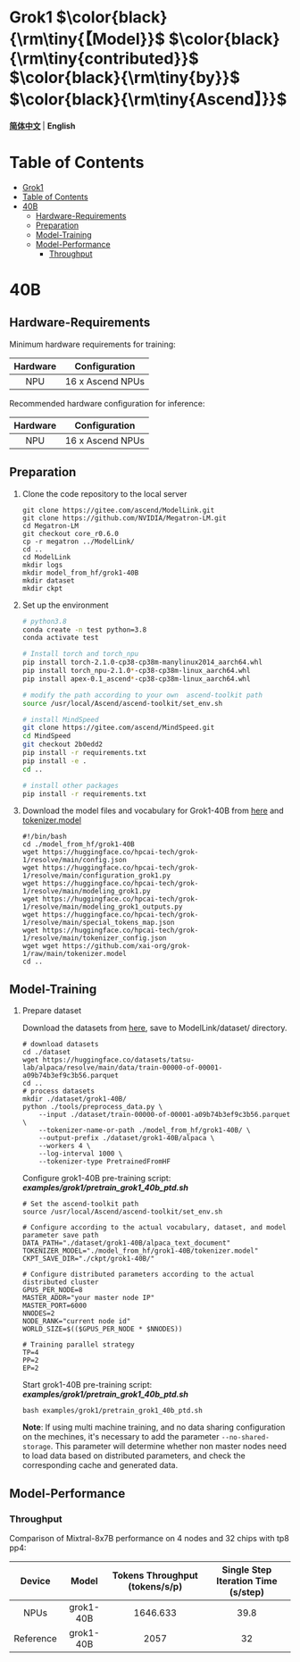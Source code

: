 # Grok1 $\color{black}{\rm\tiny{【Model}}$ $\color{black}{\rm\tiny{contributed}}$ $\color{black}{\rm\tiny{by}}$ $\color{black}{\rm\tiny{Ascend】}}$ 

<p align="left">
        <b><a href="README.md">简体中文</a> </b> |
        <b>English</b> 
</p>

# Table of Contents

- [Grok1](#Grok1)
- [Table of Contents](#table-of-contents)
- [40B](#40B)
  - [Hardware-Requirements](#hardware-requirements)
  - [Preparation](#preparation)
  - [Model-Training](#model-training)
  - [Model-Performance](#model-performance)
    - [Throughput](#throughput)

# 40B

## Hardware-Requirements

Minimum hardware requirements for training:

| Hardware |  Configuration   |
| :------: |:----------------:|
|   NPU   | 16 x Ascend NPUs |

Recommended hardware configuration for inference:

| Hardware |  Configuration   |
| :------: |:----------------:|
|   NPU   | 16 x Ascend NPUs |

## Preparation

1. Clone the code repository to the local server

    ```shell
    git clone https://gitee.com/ascend/ModelLink.git
    git clone https://github.com/NVIDIA/Megatron-LM.git
    cd Megatron-LM
    git checkout core_r0.6.0
    cp -r megatron ../ModelLink/
    cd ..
    cd ModelLink
    mkdir logs
    mkdir model_from_hf/grok1-40B
    mkdir dataset
    mkdir ckpt
    ```

2. Set up the environment

    ```bash
    # python3.8
    conda create -n test python=3.8
    conda activate test

    # Install torch and torch_npu
    pip install torch-2.1.0-cp38-cp38m-manylinux2014_aarch64.whl
    pip install torch_npu-2.1.0*-cp38-cp38m-linux_aarch64.whl
    pip install apex-0.1_ascend*-cp38-cp38m-linux_aarch64.whl

    # modify the path according to your own  ascend-toolkit path
    source /usr/local/Ascend/ascend-toolkit/set_env.sh

    # install MindSpeed
    git clone https://gitee.com/ascend/MindSpeed.git
    cd MindSpeed
    git checkout 2b0edd2
    pip install -r requirements.txt 
    pip install -e .
    cd ..

    # install other packages
    pip install -r requirements.txt 
    ```

3. Download the model files and vocabulary for Grok1-40B from [here](https://huggingface.co/hpcai-tech/grok-1/tree/main) and [tokenizer.model](https://github.com/xai-org/grok-1/blob/main/tokenizer.model)

    ```shell
    #!/bin/bash
    cd ./model_from_hf/grok1-40B
    wget https://huggingface.co/hpcai-tech/grok-1/resolve/main/config.json
    wget https://huggingface.co/hpcai-tech/grok-1/resolve/main/configuration_grok1.py
    wget https://huggingface.co/hpcai-tech/grok-1/resolve/main/modeling_grok1.py
    wget https://huggingface.co/hpcai-tech/grok-1/resolve/main/modeling_grok1_outputs.py
    wget https://huggingface.co/hpcai-tech/grok-1/resolve/main/special_tokens_map.json
    wget https://huggingface.co/hpcai-tech/grok-1/resolve/main/tokenizer_config.json
    wget wget https://github.com/xai-org/grok-1/raw/main/tokenizer.model
    cd ..
    ```

## Model-Training

1. Prepare dataset

    Download the datasets from [here](https://huggingface.co/datasets/tatsu-lab/alpaca/resolve/main/data/train-00000-of-00001-a09b74b3ef9c3b56.parquet), save to ModelLink/dataset/ directory.

    ```shell
    # download datasets
    cd ./dataset
    wget https://huggingface.co/datasets/tatsu-lab/alpaca/resolve/main/data/train-00000-of-00001-a09b74b3ef9c3b56.parquet
    cd ..
    # process datasets
    mkdir ./dataset/grok1-40B/
    python ./tools/preprocess_data.py \
        --input ./dataset/train-00000-of-00001-a09b74b3ef9c3b56.parquet \
        --tokenizer-name-or-path ./model_from_hf/grok1-40B/ \
        --output-prefix ./dataset/grok1-40B/alpaca \
        --workers 4 \
        --log-interval 1000 \
        --tokenizer-type PretrainedFromHF
    ```

    Configure grok1-40B pre-training script: ***examples/grok1/pretrain_grok1_40b_ptd.sh***

    ```shell
    # Set the ascend-toolkit path
    source /usr/local/Ascend/ascend-toolkit/set_env.sh 

    # Configure according to the actual vocabulary, dataset, and model parameter save path
    DATA_PATH="./dataset/grok1-40B/alpaca_text_document"
    TOKENIZER_MODEL="./model_from_hf/grok1-40B/tokenizer.model"
    CKPT_SAVE_DIR="./ckpt/grok1-40B/"

    # Configure distributed parameters according to the actual distributed cluster
    GPUS_PER_NODE=8
    MASTER_ADDR="your master node IP"
    MASTER_PORT=6000
    NNODES=2
    NODE_RANK="current node id"
    WORLD_SIZE=$(($GPUS_PER_NODE * $NNODES))

    # Training parallel strategy
    TP=4
    PP=2
    EP=2
    ```

    Start grok1-40B pre-training script: ***examples/grok1/pretrain_grok1_40b_ptd.sh***

    ```shell
    bash examples/grok1/pretrain_grok1_40b_ptd.sh
    ```

    **Note**: If using multi machine training, and no data sharing configuration on the mechines, it's necessary to add the parameter `--no-shared-storage`. This parameter will determine whether non master nodes need to load data based on distributed parameters, and check the corresponding cache and generated data.

## Model-Performance

### Throughput

Comparison of Mixtral-8x7B performance on 4 nodes and 32 chips with tp8 pp4:

|  Device  |    Model    | Tokens Throughput (tokens/s/p) | Single Step Iteration Time (s/step) |
| :-------: | :----------: |:------------------------------:|:-----------------------------------:|
|   NPUs   | grok1-40B | 1646.633               |                39.8                 |
| Reference | grok1-40B |2057               |                 32                  |
